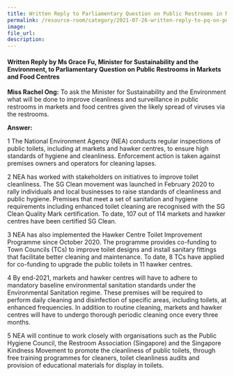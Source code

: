 ```yaml
---  
title: Written Reply to Parliamentary Question on Public Restrooms in Markets and Food Centres by Ms Grace Fu, Minister for Sustainability and the Environment
permalink: /resource-room/category/2021-07-26-written-reply-to-pq-on-public-restrooms-in-markets-and-food-centres/
image:  
file_url:  
description:  
---  
```


#### Written Reply by Ms Grace Fu, Minister for Sustainability and the Environment, to Parliamentary Question on Public Restrooms in Markets and Food Centres

**Miss Rachel Ong:** To ask the Minister for Sustainability and the Environment what will be done to improve cleanliness and surveillance in public restrooms in markets and food centres given the likely spread of viruses via the restrooms.

**Answer:**

1 The National Environment Agency (NEA) conducts regular inspections of public toilets, including at markets and hawker centres, to ensure high standards of hygiene and cleanliness. Enforcement action is taken against premises owners and operators for cleaning lapses.

2 NEA has worked with stakeholders on initiatives to improve toilet cleanliness. The SG Clean movement was launched in February 2020 to rally individuals and local businesses to raise standards of cleanliness and public hygiene. Premises that meet a set of sanitation and hygiene requirements including enhanced toilet cleaning are recognised with the SG Clean Quality Mark certification. To date, 107 out of 114 markets and hawker centres have been certified SG Clean.

3 NEA has also implemented the Hawker Centre Toilet Improvement Programme since October 2020. The programme provides co-funding to Town Councils (TCs) to improve toilet designs and install sanitary fittings that facilitate better cleaning and maintenance. To date, 8 TCs have applied for co-funding to upgrade the public toilets in 11 hawker centres.  

4 By end-2021, markets and hawker centres will have to adhere to mandatory baseline environmental sanitation standards under the Environmental Sanitation regime. These premises will be required to perform daily cleaning and disinfection of specific areas, including toilets, at enhanced frequencies. In addition to routine cleaning, markets and hawker centres will have to undergo thorough periodic cleaning once every three months.

5 NEA will continue to work closely with organisations such as the Public Hygiene Council, the Restroom Association (Singapore) and the Singapore Kindness Movement to promote the cleanliness of public toilets, through free training programmes for cleaners, toilet cleanliness audits and provision of educational materials for display in toilets. 
